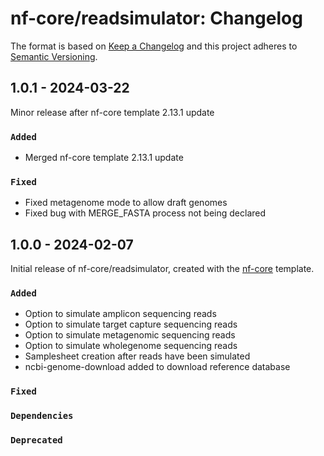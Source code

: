 # nf-core/readsimulator: Changelog

The format is based on [Keep a Changelog](https://keepachangelog.com/en/1.0.0/)
and this project adheres to [Semantic Versioning](https://semver.org/spec/v2.0.0.html).

## 1.0.1 - 2024-03-22

Minor release after nf-core template 2.13.1 update

### `Added`

- Merged nf-core template 2.13.1 update

### `Fixed`

- Fixed metagenome mode to allow draft genomes
- Fixed bug with MERGE_FASTA process not being declared

## 1.0.0 - 2024-02-07

Initial release of nf-core/readsimulator, created with the [nf-core](https://nf-co.re/) template.

### `Added`

- Option to simulate amplicon sequencing reads
- Option to simulate target capture sequencing reads
- Option to simulate metagenomic sequencing reads
- Option to simulate wholegenome sequencing reads
- Samplesheet creation after reads have been simulated
- ncbi-genome-download added to download reference database

### `Fixed`

### `Dependencies`

### `Deprecated`
